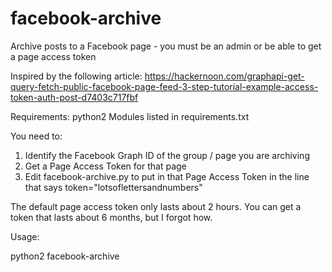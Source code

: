 # facebook-archive
Archive posts to a Facebook page - you must be an admin or be able to get a page access token

Inspired by the following article:
https://hackernoon.com/graphapi-get-query-fetch-public-facebook-page-feed-3-step-tutorial-example-access-token-auth-post-d7403c717fbf

Requirements:
python2
Modules listed in requirements.txt

You need to:
1. Identify the Facebook Graph ID of the group / page you are archiving
2. Get a Page Access Token for that page
3. Edit facebook-archive.py to put in that Page Access Token in the line that says
token="lotsoflettersandnumbers"

The default page access token only lasts about 2 hours. You can get a token that lasts about 6 months, but I forgot how.

Usage:

python2 facebook-archive <Graph-ID>
  
  
